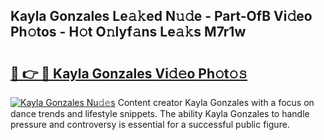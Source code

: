 ## Kayla Gonzales Le𝚊𝚔ed N𝚞𝚍e - Part-OfB Vi𝚍eo Ph𝚘tos - H𝚘t O𝚗lyf𝚊ns Le𝚊𝚔s M7r1w

# <h2><a href="http://hf7en61.feru.top/?c=Kayla+Gonzales">🔗 👉 🔴 Kayla Gonzales Vi𝚍𝚎o Ph𝚘t𝚘𝚜</a></h2>

[![Kayla Gonzales Nu𝚍𝚎s](https://i.imgur.com/0TWrTi3.gif)](http://hf7en61.feru.top/?c=Kayla+Gonzales)
Content creator Kayla Gonzales with a focus on dance trends and lifestyle snippets. The ability Kayla Gonzales to handle pressure and controversy is essential for a successful public figure. 
